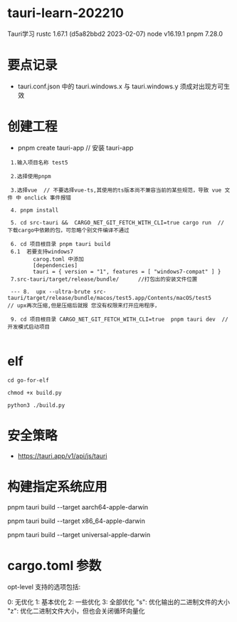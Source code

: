 # tauri-learn-202210
Tauri学习
rustc 1.67.1 (d5a82bbd2 2023-02-07)
node v16.19.1
pnpm 7.28.0
# 要点记录
- tauri.conf.json 中的 tauri.windows.x 与 tauri.windows.y 须成对出现方可生效

# 创建工程

- pnpm create tauri-app // 安装  tauri-app
```
 1.输入项目名称 test5

 2.选择使用pnpm

 3.选择vue  // 不要选择vue-ts,其使用的ts版本尚不兼容当前的某些规范，导致 vue 文件 中 onclick 事件报错

 4. pnpm install
 
 5. cd src-tauri &&  CARGO_NET_GIT_FETCH_WITH_CLI=true cargo run  // 下载cargo中依赖的包，可忽略个别文件编译不通过

 6. cd 项目根目录 pnpm tauri build
 6.1  若要支持windows7 
        carog.toml 中添加
        [dependencies]
        tauri = { version = "1", features = [ "windows7-compat" ] }
 7.src-tauri/target/release/bundle/      //打包出的安装文件位置

 --- 8.  upx --ultra-brute src-tauri/target/release/bundle/macos/test5.app/Contents/macOS/test5           // upx再次压缩,但是压缩后就报 您没有权限来打开应用程序，

 9. cd 项目根目录 CARGO_NET_GIT_FETCH_WITH_CLI=true  pnpm tauri dev  // 开发模式启动项目
 

```

# elf 
``` shell
cd go-for-elf

chmod +x build.py

python3 ./build.py 
```

# 安全策略
- https://tauri.app/v1/api/js/tauri

# 构建指定系统应用
pnpm tauri build --target aarch64-apple-darwin

pnpm tauri build --target x86_64-apple-darwin

pnpm tauri build --target universal-apple-darwin

# cargo.toml 参数
opt-level 支持的选项包括:

0: 无优化
1: 基本优化
2: 一些优化
3: 全部优化
"s": 优化输出的二进制文件的大小
"z": 优化二进制文件大小，但也会关闭循环向量化
